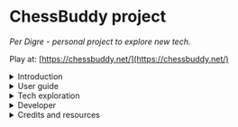 # ChessBuddy project
<i>Per Digre - personal project to explore new tech.</i>

Play at: [https://chessbuddy.net/](https://chessbuddy.net/)


<details>
  <summary>Introduction</summary>

## Introduction

![Chessbuddy](doc/chessbuddy.png)

An iPad app that follows along when playing chess with my friends.

- chess clock
- logs games
- StockFish and Lozza chessbots opponents
- Names of openings 
- Suggest moves
- Evaluates CP score throughout the game
</details>

<details>
  <summary>User guide</summary>

## User guide

This has been used as an assistant like chess clock during friendly two player games. It helps learning.

- It marks board with openings it knows.
- It marks board with what Stockfish would have done.
- It remembers games and scores.
- Keeps track of time, but it does not use it for any other purpose than information
- You can tilt board 90 degress sideways for easy use in a chess clock position alongside the board.
- You can alternative play against Stockfish or Lozza chess engines

</details>

<details>
  <summary>Tech exploration</summary>

## Tech exploration

### 1. React version
My first learning experience
- React
- Typescript
- Chessboard.jsx
- Chess.js
- MobX
- Material-UI
- Tailwind-CSS
- WASM - Stockfish
- PWA
- Playing media
- GCP - Google Cloud Run
- Multi-stage docker
- RUST web-server
- Docker distro-less deployment

### 2. Web-Components version
My second learning trip
- Web Components
- Bun
- Zig
- Chessboard - Web Component 
- Material Design 3 - Web
- MobX for Lit Element
- Structure project for both React and WC

### 3. Next to do
Some of this is not yet production ready and I lack experience.
- Use media queries to fix size issues
- Connect Bluetooth chessboard
- Connect other iPad to use as slave display
- Store games in Google cloud
- Use new multi-threaded AI version of Stockfish WASM

</details>

<details>
  <summary>Developer</summary>

## Developer

- [Install](doc/install.md)
- [Overview](doc/overview.md)

</details>
<details>
  <summary>Credits and resources</summary>

## Credits and resources

Credits:
- [https://eddmann.com/posts/creating-a-react-based-chess-game-with-wasm-bots-in-typescript/](https://eddmann.com/posts/creating-a-react-based-chess-game-with-wasm-bots-in-typescript/)

Resources
- Learn Web components with MobX - https://www.npmjs.com/package/@adobe/lit-mobx
- Using Material Design MD-3 for web components - https://m3.material.io/develop/web
- Material Design on Github - https://github.com/material-components/material-web/tree/main/docs/components
- Chessboard - https://github.com/justinfagnani/chessboard-element
- Example pages WC - https://github.com/klyngen/webcomponents-examples

* REACT-JS for UI components https://reactjs.org/
* MOBX for state management https://mobx.js.org/README.html
* https://material-ui.com/ based on https://material.io/design
* Chess Rules - https://github.com/jhlywa/chess.js
* Chess Board - https://github.com/Clariity/react-chessboard
* WASM - Use with Stockfish
* Lozza JS chess engine


</details>
